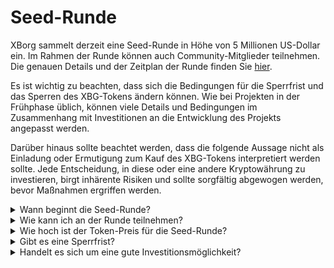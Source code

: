 # Seed-Runde

XBorg sammelt derzeit eine Seed-Runde in Höhe von 5 Millionen US-Dollar ein. Im Rahmen der Runde können auch Community-Mitglieder teilnehmen. Die genauen Details und der Zeitplan der Runde finden Sie [hier](https://www.xborg.com/seed-round).

Es ist wichtig zu beachten, dass sich die Bedingungen für die Sperrfrist und das Sperren des XBG-Tokens ändern können. Wie bei Projekten in der Frühphase üblich, können viele Details und Bedingungen im Zusammenhang mit Investitionen an die Entwicklung des Projekts angepasst werden.

Darüber hinaus sollte beachtet werden, dass die folgende Aussage nicht als Einladung oder Ermutigung zum Kauf des XBG-Tokens interpretiert werden sollte. Jede Entscheidung, in diese oder eine andere Kryptowährung zu investieren, birgt inhärente Risiken und sollte sorgfältig abgewogen werden, bevor Maßnahmen ergriffen werden.

<details>

<summary>Wann beginnt die Seed-Runde?</summary>

Die Seed-Runde wurde am 16. Mai 2023 mit dem Prometheus-Vault eröffnet, der auf [XBorgs Launchpad](https://launchpad.xborg.com/project/xborg) gehostet wird.

Was die SwissBorg-Vaults betrifft, öffnet der erste öffentliche Vault am 23. Mai 2023 um 14:00 Uhr CET, gefolgt von drei weiteren Vaults. Die genauen Termine und Vault-Größen finden Sie auf [unserer Website](https://www.xborg.com/how-to-invest).

</details>

<details>

<summary>Wie kann ich an der Runde teilnehmen?</summary>

Um an der Runde teilzunehmen, können Sie hier einen Prometheus NFT erwerben und an unserem [Launchpad](https://launchpad.xborg.com/) teilnehmen. Alternativ können Sie die SwissBorg-App herunterladen, um Zugang zu den Investitionsmöglichkeiten zu erhalten. Es sollte jedoch beachtet werden, dass nur Prometheus-Inhaber eine Zuteilung garantiert ist und das derzeitige Interesse an der Runde 4,5 Millionen US-Dollar übersteigt. Daher können wir möglicherweise keine Zuteilungen über die SwissBorg-App garantieren. Die genauen Details finden Sie [hier](https://www.xborg.com/how-to-invest).

</details>

<details>

<summary>Wie hoch ist der Token-Preis für die Seed-Runde?</summary>

* VCs, BAs und Prometheus: 0,045 US-Dollar
* SwissBorg Series A, Genesis und Generation: 0,05 US-Dollar
* Öffentlich: 0,055 US-Dollar

</details>

<details>

<summary>Gibt es eine Sperrfrist?</summary>

Für strategische und Seed-Runden-Teilnehmer gilt eine Sperrfrist von 3 Monaten für Ihre Investition, gefolgt von einem 18-monatigen Vesting-Zeitplan nach dem TGE. Darüber hinaus stehen sofort 10% der gekauften XBG-Token nach dem TGE zur Verfügung. Bitte beachten Sie, dass sich diese Bedingungen ändern können, um den Anforderungen von Kryptobörsen gerecht zu werden.

</details>

<details>

<summary>Handelt es sich um eine gute Investitionsmöglichkeit?</summary>

Obwohl es der günstigste Preis ist, zu dem jemand XBG-Token kaufen kann, können wir keine positive Rendite garantieren. Tatsächlich kann keine Investition garantiert positive Ergebnisse erzielen.

</details>